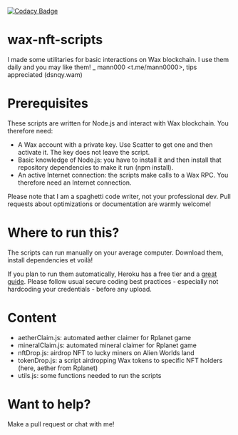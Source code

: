 [![Codacy Badge](https://app.codacy.com/project/badge/Grade/8ac1bba49ae54505a5e3fd59160b2f90)](https://www.codacy.com/gh/mann0000/wax-nft-scripts/dashboard?utm_source=github.com&amp;utm_medium=referral&amp;utm_content=mann0000/wax-nft-scripts&amp;utm_campaign=Badge_Grade)

# wax-nft-scripts
I made some utilitaries for basic interactions on Wax blockchain. I use them daily and you may like them!
_ mann000 <t.me/mann0000>, tips appreciated (dsnqy.wam) 

# Prerequisites
These scripts are written for Node.js and interact with Wax blockchain. You therefore need:
* A Wax account with a private key. Use Scatter to get one and then activate it. The key does not leave the script.
* Basic knowledge of Node.js: you have to install it and then install that repository dependencies to make it run (npm install).
* An active Internet connection: the scripts make calls to a Wax RPC. You therefore need an Internet connection.

Please note that I am a spaghetti code writer, not your professional dev. Pull requests about optimizations or documentation are warmly welcome!


# Where to run this?
The scripts can run manually on your average computer. Download them, install dependencies et voilà!

If you plan to run them automatically, Heroku has a free tier and a [great guide](https://devcenter.heroku.com/articles/getting-started-with-nodejs). Please follow usual secure coding best practices - especially not hardcoding your credentials - before any upload.

# Content
* aetherClaim.js: automated aether claimer for Rplanet game
* mineralClaim.js: automated mineral claimer for Rplanet game
* nftDrop.js: airdrop NFT to lucky miners on Alien Worlds land
* tokenDrop.js: a script airdropping Wax tokens to specific NFT holders (here, aether from Rplanet)
* utils.js: some functions needed to run the scripts

# Want to help?
Make a pull request or chat with me!
